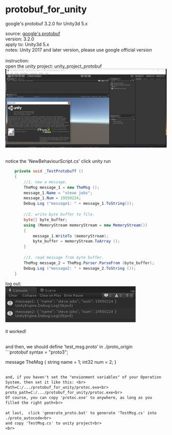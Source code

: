 # protobuf_for_unity
google's protobuf 3.2.0 for Unity3d 5.x

source:
[google's protobuf](https://github.com/google/protobuf/tree/master/csharp)<br>
version: 3.2.0<br>
apply to: Unity3d 5.x<br>
notes: Unity 2017 and later version, please use google official version<br>
<br>
instruction:<br>
open the unity project: unity_project_protobuf<br>
![](https://raw.githubusercontent.com/windpersuer/protobuf_for_unity/master/doc/Project.png)<br><br>

notice the 'NewBehaviourScript.cs' click unity run<br>
```C#
    private void _TestProtobuff ()
    {
        //1. new a message.
        TheMsg message_1 = new TheMsg ();
        message_1.Name = "steve jobs";
        message_1.Num = 19550224;
        Debug.Log ("message1: " + message_1.ToString());

        //2. write byte buffer to file.
        byte[] byte_buffer;
        using (MemoryStream memoryStream = new MemoryStream())
        {
            message_1.WriteTo (memoryStream);
            byte_buffer = memoryStream.ToArray ();
        }

        //3. read message from byte buffer.
        TheMsg message_2 = TheMsg.Parser.ParseFrom (byte_buffer);
        Debug.Log ("message2: " + message_2.ToString ());
    }
```
log out: <br>
![](https://github.com/windpersuer/protobuf_for_unity/blob/master/doc/Log.png)<br><br>
it worked! <br>

<br>
and then, we should define 'test_msg.proto' in ./proto_origin<br>
```protobuf
syntax = "proto3";

message TheMsg {
  string name = 1;
  int32 num = 2;
}
```

and, if you haven't set the "envionment variables" of your Operation System, then set it like this: <br>
Path=C:/.../protobuf_for_unity/protoc.exe<br>
proto_path=C:/.../protobuf_for_unity/protoc.exe<br>
Of course, you can copy 'protoc.exe' to anywhere, as long as you filled the right path<br>

at last,  click 'generate_proto.bat' to generate 'TestMsg.cs' into ./proto_autocode<br>
and copy 'TestMsg.cs' to unity project<br>
<br>
